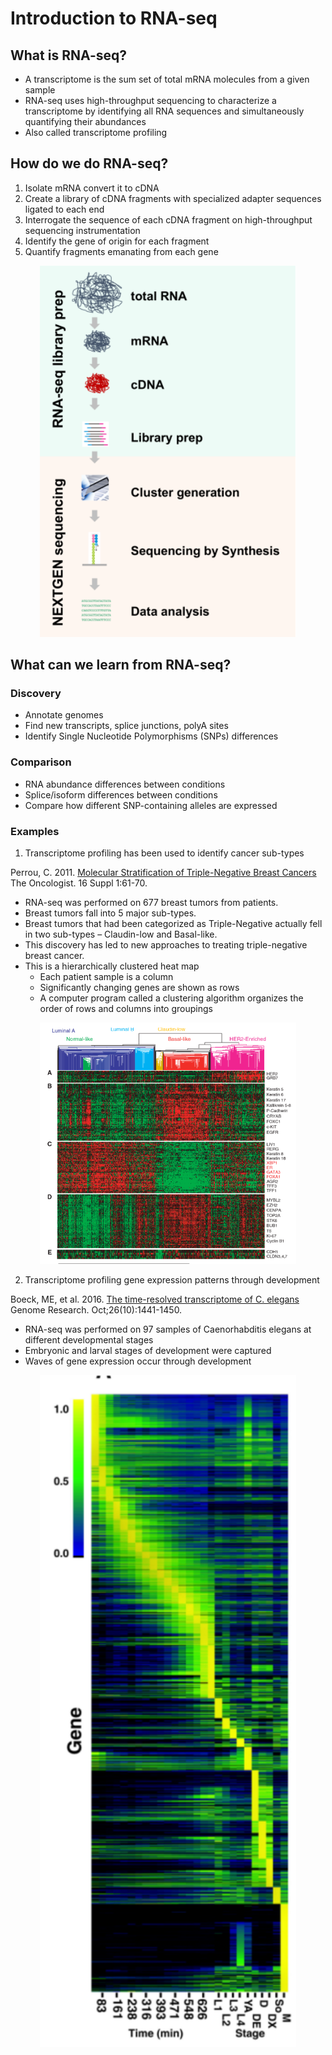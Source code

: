 # Introduction to RNA-seq 

## What is RNA-seq? 

- A transcriptome is the sum set of total mRNA molecules from a given sample
- RNA-seq uses high-throughput sequencing to characterize a transcriptome by identifying all RNA sequences and simultaneously quantifying their abundances
- Also called transcriptome profiling

## How do we do RNA-seq? 

1. Isolate mRNA convert it to cDNA
2. Create a library of cDNA fragments with specialized adapter sequences ligated to each end
3. Interrogate the sequence of each cDNA fragment on high-throughput sequencing instrumentation
4. Identify the gene of origin for each fragment
5. Quantify fragments emanating from each gene

<p align="center">
<img width="410" alt="RNAseq workflow" src="https://github.com/jesshill/CSU-2025FA-DSCI-512-001_RNA-Sequencing_Data_Analysis/blob/main/Images/191114_rnaseqintro_depict.png">
</p>

## What can we learn from RNA-seq?

### Discovery 

- Annotate genomes
- Find new transcripts, splice junctions, polyA sites
- Identify Single Nucleotide Polymorphisms (SNPs) differences

### Comparison

- RNA abundance differences between conditions
- Splice/isoform differences between conditions
- Compare how different SNP-containing alleles are expressed

### Examples

1. Transcriptome profiling has been used to identify cancer sub-types

Perrou, C. 2011. [Molecular Stratification of Triple-Negative Breast Cancers](https://theoncologist.onlinelibrary.wiley.com/doi/full/10.1634/theoncologist.2011-S1-61) The Oncologist. 16 Suppl 1:61-70.

- RNA-seq was performed on 677 breast tumors from patients.
- Breast tumors fall into 5 major sub-types.
- Breast tumors that had been categorized as Triple-Negative actually fell in two sub-types – Claudin-low and Basal-like.
- This discovery has led to new approaches to treating triple-negative breast cancer.
- This is a hierarchically clustered heat map
  - Each patient sample is a column
  - Significantly changing genes are shown as rows
  - A computer program called a clustering algorithm organizes the order of rows and columns into groupings

<p align="center">
<img width="410" alt="HeatMap ex1" src="https://github.com/jesshill/CSU-2025FA-DSCI-512-001_RNA-Sequencing_Data_Analysis/blob/main/Images/HM_ex1.png">
</p>

2. Transcriptome profiling gene expression patterns through development

Boeck, ME, et al. 2016. [The time-resolved transcriptome of C. elegans](https://genome.cshlp.org/content/26/10/1441.long) Genome Research. Oct;26(10):1441-1450.

- RNA-seq was performed on 97 samples of Caenorhabditis elegans at different developmental stages
- Embryonic and larval stages of development were captured
- Waves of gene expression occur through development

<p align="center">
<img width="410" alt="HeatMap ex2" src="https://github.com/jesshill/CSU-2025FA-DSCI-512-001_RNA-Sequencing_Data_Analysis/blob/main/Images/HM_ex2.png">
</p>
